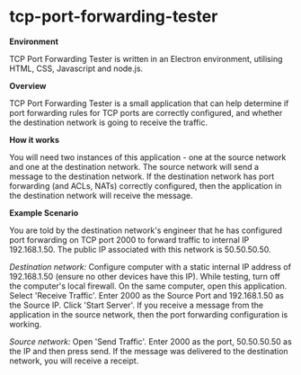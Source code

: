 # tcp-port-forwarding-tester

<strong>Environment </strong>

TCP Port Forwarding Tester is written in an Electron environment, utilising HTML, CSS, Javascript and node.js.

<strong>Overview </strong>

TCP Port Forwarding Tester is a small application that can help determine if port forwarding rules for TCP ports are correctly configured, and whether the destination network is going to receive the traffic.

<strong>How it works </strong> 

You will need two instances of this application - one at the source network and one at the destination network. The source network will send a message to the destination network. If the destination network has port forwarding (and ACLs, NATs) correctly configured, then the application in the destination network will receive the message.

<strong>Example Scenario</strong>

You are told by the destination network's engineer that he has configured port forwarding on TCP port 2000 to forward
  traffic to internal IP 192.168.1.50. The public IP associated with this network is 50.50.50.50. 

<em>Destination network:</em>
Configure computer with a static internal IP address of 192.168.1.50 (ensure no other devices have this IP).
While testing, turn off the computer's local firewall. On the same computer, open this application. Select 'Receive Traffic'.
Enter 2000 as the Source Port and 192.168.1.50 as the Source IP. Click 'Start Server'. If you receive a message from the application in the source network, then the port forwarding configuration is working.

<em>Source network:</em> 
Open 'Send Traffic'. Enter 2000 as the port, 50.50.50.50 as the IP and then press send. If the message was delivered to the destination network, you will receive a receipt.
